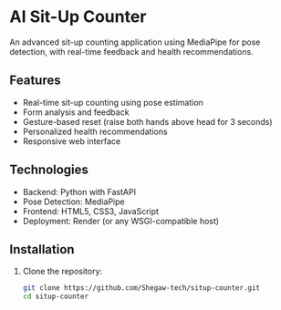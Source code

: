 # AI Sit-Up Counter

An advanced sit-up counting application using MediaPipe for pose detection, with real-time feedback and health recommendations.

## Features

- Real-time sit-up counting using pose estimation
- Form analysis and feedback
- Gesture-based reset (raise both hands above head for 3 seconds)
- Personalized health recommendations
- Responsive web interface

## Technologies

- Backend: Python with FastAPI
- Pose Detection: MediaPipe
- Frontend: HTML5, CSS3, JavaScript
- Deployment: Render (or any WSGI-compatible host)

## Installation

1. Clone the repository:
   ```bash
   git clone https://github.com/Shegaw-tech/situp-counter.git
   cd situp-counter